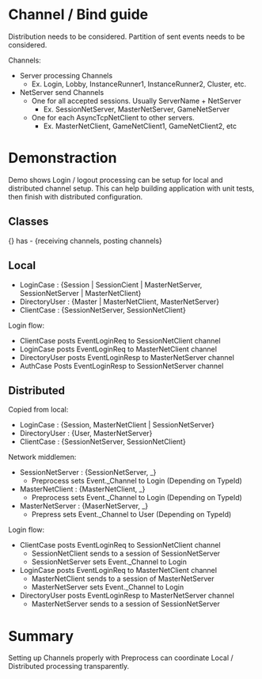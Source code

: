 
# Channel / Bind guide

 Distribution needs to be considered.
 Partition of sent events needs to be considered. 

 Channels: 
 
 - Server processing Channels 
   - Ex. Login, Lobby, InstanceRunner1, InstanceRunner2, Cluster, etc. 
 - NetServer send Channels 
   - One for all accepted sessions. Usually ServerName + NetServer 
     - Ex. SessionNetServer, MasterNetServer, GameNetServer 
   - One for each AsyncTcpNetClient to other servers. 
     - Ex. MasterNetClient, GameNetClient1, GameNetClient2, etc 
     
# Demonstraction     

 Demo shows Login / logout processing can be setup for local and distributed channel setup.
 This can help building application with unit tests, then finish with distributed configuration.
 
## Classes 

 {} has 
    - {receiving channels, posting channels} 
 
  
## Local 
 
 - LoginCase : {Session | SessionCient | MasterNetServer, SessionNetServer | MasterNetClient} 
 - DirectoryUser : {Master | MasterNetClient, MasterNetServer}  
 - ClientCase : {SessionNetServer, SessionNetClient}

Login flow: 

 - ClientCase posts EventLoginReq to SessionNetClient channel
 - LoginCase posts EventLoginReq to MasterNetClient channel 
 - DirectoryUser posts EventLoginResp to MasterNetServer channel 
 - AuthCase Posts EventLoginResp to SessionNetServer channel 

## Distributed 

Copied from local: 

 - LoginCase : {Session, MasterNetClient | SessionNetServer} 
 - DirectoryUser : {User, MasterNetServer}  
 - ClientCase : {SessionNetServer, SessionNetClient}

Network middlemen: 

 - SessionNetServer : {SessionNetServer, _} 
   - Preprocess sets Event._Channel to Login (Depending on TypeId)  
 - MasterNetClient : {MasterNetClient, _} 
   - Preprocess sets Event._Channel to Login (Depending on TypeId)
 - MasterNetServer : {MaserNetServer, _} 
   - Prepress sets Event._Channel to User (Depending on TypeId)
   
 Login flow: 

 - ClientCase posts EventLoginReq to SessionNetClient channel
   - SessionNetClient sends to a session of SessionNetServer 
   - SessionNetServer sets Event._Channel to Login 
 - LoginCase posts EventLoginReq to MasterNetClient channel 
   - MasterNetClient sends to a session of MasterNetServer
   - MasterNetServer sets Event._Channel to Login
 - DirectoryUser posts EventLoginResp to MasterNetServer channel 
   - MasterNetServer sends to a session of SessionNetServer
   
# Summary 

 Setting up Channels properly with Preprocess 
 can coordinate Local / Distributed processing transparently. 
 
  
    